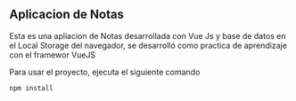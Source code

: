 ## Aplicacion de Notas 

Esta es una apliacion de Notas desarrollada con Vue Js y base de datos en el Local Storage del navegador, se desarrolló como practica de aprendizaje con el framewor VueJS

Para usar el proyecto, ejecuta el siguiente comando

```
npm install
```